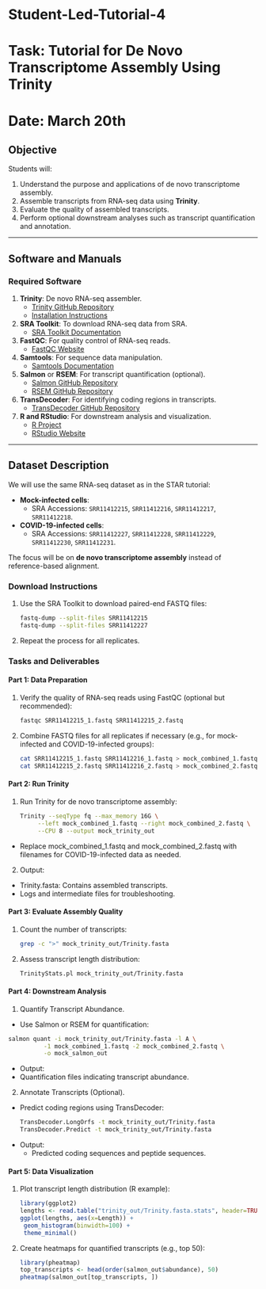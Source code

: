 # Student-Led-Tutorial-4
# Task: Tutorial for De Novo Transcriptome Assembly Using Trinity
# Date: March 20th

## **Objective**
Students will:
1. Understand the purpose and applications of de novo transcriptome assembly.
2. Assemble transcripts from RNA-seq data using **Trinity**.
3. Evaluate the quality of assembled transcripts.
4. Perform optional downstream analyses such as transcript quantification and annotation.

---
## **Software and Manuals**
### **Required Software**
1. **Trinity**: De novo RNA-seq assembler.  
   - [Trinity GitHub Repository](https://github.com/trinityrnaseq/trinityrnaseq)
   - [Installation Instructions](https://github.com/trinityrnaseq/trinityrnaseq/wiki)
2. **SRA Toolkit**: To download RNA-seq data from SRA.  
   - [SRA Toolkit Documentation](https://github.com/ncbi/sra-tools)
3. **FastQC**: For quality control of RNA-seq reads.  
   - [FastQC Website](https://www.bioinformatics.babraham.ac.uk/projects/fastqc/)
4. **Samtools**: For sequence data manipulation.  
   - [Samtools Documentation](http://www.htslib.org/doc/)
5. **Salmon** or **RSEM**: For transcript quantification (optional).  
   - [Salmon GitHub Repository](https://github.com/COMBINE-lab/salmon)
   - [RSEM GitHub Repository](https://github.com/deweylab/RSEM)
6. **TransDecoder**: For identifying coding regions in transcripts.  
   - [TransDecoder GitHub Repository](https://github.com/TransDecoder/TransDecoder)
7. **R and RStudio**: For downstream analysis and visualization.  
   - [R Project](https://www.r-project.org/)
   - [RStudio Website](https://posit.co/downloads/)

---

## **Dataset Description**
We will use the same RNA-seq dataset as in the STAR tutorial:
- **Mock-infected cells**:
  - SRA Accessions: `SRR11412215`, `SRR11412216`, `SRR11412217`, `SRR11412218`.
- **COVID-19-infected cells**:
  - SRA Accessions: `SRR11412227`, `SRR11412228`, `SRR11412229`, `SRR11412230`, `SRR11412231`.

The focus will be on **de novo transcriptome assembly** instead of reference-based alignment.

### **Download Instructions**
1. Use the SRA Toolkit to download paired-end FASTQ files:
   ```bash
   fastq-dump --split-files SRR11412215
   fastq-dump --split-files SRR11412227
2. Repeat the process for all replicates.

### **Tasks and Deliverables**
#### **Part 1: Data Preparation**
1. Verify the quality of RNA-seq reads using FastQC (optional but recommended):
   ```bash
   fastqc SRR11412215_1.fastq SRR11412215_2.fastq

2. Combine FASTQ files for all replicates if necessary (e.g., for mock-infected and COVID-19-infected groups):
   ```bash
   cat SRR11412215_1.fastq SRR11412216_1.fastq > mock_combined_1.fastq
   cat SRR11412215_2.fastq SRR11412216_2.fastq > mock_combined_2.fastq
#### **Part 2: Run Trinity**
1. Run Trinity for de novo transcriptome assembly:
   ```bash
   Trinity --seqType fq --max_memory 16G \
        --left mock_combined_1.fastq --right mock_combined_2.fastq \
        --CPU 8 --output mock_trinity_out
  - Replace mock_combined_1.fastq and mock_combined_2.fastq with filenames for COVID-19-infected data as needed.
2. Output:
- Trinity.fasta: Contains assembled transcripts.
- Logs and intermediate files for troubleshooting.

#### **Part 3: Evaluate Assembly Quality**
1. Count the number of transcripts:
   ```bash
   grep -c ">" mock_trinity_out/Trinity.fasta
2. Assess transcript length distribution:
   ```bash
   TrinityStats.pl mock_trinity_out/Trinity.fasta

#### **Part 4: Downstream Analysis**
1. Quantify Transcript Abundance.
  - Use Salmon or RSEM for quantification:
   ```bash
   salmon quant -i mock_trinity_out/Trinity.fasta -l A \
             -1 mock_combined_1.fastq -2 mock_combined_2.fastq \
             -o mock_salmon_out
 ```
  - Output:
  - Quantification files indicating transcript abundance.

2. Annotate Transcripts (Optional).
- Predict coding regions using TransDecoder:
   ```bash
   TransDecoder.LongOrfs -t mock_trinity_out/Trinity.fasta
   TransDecoder.Predict -t mock_trinity_out/Trinity.fasta
- Output:
  - Predicted coding sequences and peptide sequences.

#### **Part 5: Data Visualization**
1. Plot transcript length distribution (R example):
   ```R
   library(ggplot2)
   lengths <- read.table("trinity_out/Trinity.fasta.stats", header=TRUE)
   ggplot(lengths, aes(x=Length)) + 
    geom_histogram(binwidth=100) + 
    theme_minimal()
2. Create heatmaps for quantified transcripts (e.g., top 50):
   ```R
   library(pheatmap)
   top_transcripts <- head(order(salmon_out$abundance), 50)
   pheatmap(salmon_out[top_transcripts, ])
